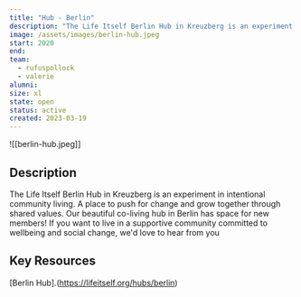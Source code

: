 ```yaml
---
title: "Hub - Berlin"
description: "The Life Itself Berlin Hub in Kreuzberg is an experiment in intentional community living. A place to push for change and grow together through shared values. Our beautiful co-living hub in Berlin has space for new members! If you want to live in a supportive community committed to wellbeing and social change, we'd love to hear from you"
image: /assets/images/berlin-hub.jpeg
start: 2020
end: 
team:
  - rufuspollock
  - valerie
alumni:
size: xl
state: open
status: active
created: 2023-03-19
---
```

![[berlin-hub.jpeg]]

## Description

The Life Itself Berlin Hub in Kreuzberg is an experiment in intentional community living. A place to push for change and grow together through shared values. Our beautiful co-living hub in Berlin has space for new members! If you want to live in a supportive community committed to wellbeing and social change, we'd love to hear from you

## Key Resources

[Berlin Hub].(https://lifeitself.org/hubs/berlin)

